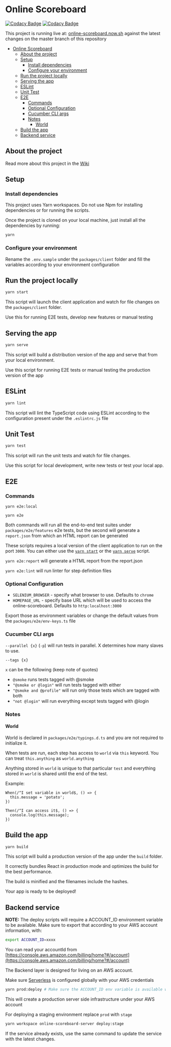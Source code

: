 # Online Scoreboard

[![Codacy Badge](https://api.codacy.com/project/badge/Grade/d2700d18225345bd95c9ca74616db080)](https://www.codacy.com/manual/andreasonny83/online-scoreboard?utm_source=github.com&utm_medium=referral&utm_content=Online-Scoreboard/online-scoreboard&utm_campaign=Badge_Grade)
[![Codacy Badge](https://api.codacy.com/project/badge/Coverage/d2700d18225345bd95c9ca74616db080)](https://www.codacy.com/manual/andreasonny83/online-scoreboard?utm_source=github.com&utm_medium=referral&utm_content=Online-Scoreboard/online-scoreboard&utm_campaign=Badge_Coverage)

This project is running live at: [online-scoreboard.now.sh](https://online-scoreboard.now.sh)
against the latest changes on the master branch of this repository

- [Online Scoreboard](#online-scoreboard)
  - [About the project](#about-the-project)
  - [Setup](#setup)
    - [Install dependencies](#install-dependencies)
    - [Configure your environment](#configure-your-environment)
  - [Run the project locally](#run-the-project-locally)
  - [Serving the app](#serving-the-app)
  - [ESLint](#eslint)
  - [Unit Test](#unit-test)
  - [E2E](#e2e)
    - [Commands](#commands)
    - [Optional Configuration](#optional-configuration)
    - [Cucumber CLI args](#cucumber-cli-args)
    - [Notes](#notes)
        - [World](#world)
  - [Build the app](#build-the-app)
  - [Backend service](#backend-service)

## About the project

Read more about this project in the [Wiki](https://github.com/Online-Scoreboard/online-scoreboard/wiki)

## Setup

### Install dependencies

This project uses Yarn workspaces. Do not use Npm for installing dependencies or for running the scripts.

Once the project is cloned on your local machine, just install all the dependencies by running:

```sh
yarn
```

### Configure your environment

Rename the `.env.sample` under the `packages/client` folder and fill the variables
according to your environment configuration

## Run the project locally

```sh
yarn start
```

This script will launch the client application and watch for file changes on the `packages/client` folder.

Use this for running E2E tests, develop new features or manual testing

## Serving the app

```sh
yarn serve
```

This script will build a distribution version of the app and serve that from your local environment.

Use this script for running E2E tests or manual testing the production version of the app

## ESLint

```sh
yarn lint
```

This script will lint the TypeScript code using ESLint according to the configuration present
under the `.eslintrc.js` file

## Unit Test

```sh
yarn test
```

This script will run the unit tests and watch for file changes.

Use this script for local development, write new tests or test your local app.

## E2E

### Commands

`yarn e2e:local`

`yarn e2e`

Both commands will run all the end-to-end test suites under `packages/e2e/features` e2e tests, but the second will generate a `report.json` from which an HTML report can be generated

These scripts requires a local version of the client application to run on the port `3000`.
You can either use the [`yarn start`](#run-the-project-locally) or the [`yarn serve`](#serving-the-app) script.

`yarn e2e:report` will generate a HTML report from the report.json

`yarn e2e:lint` will run linter for step definition files

### Optional Configuration

- `SELENIUM_BROWSER` - specify what browser to use. Defaults to `chrome`
- `HOMEPAGE_URL` - specify base URL which will be used to access the online-scoreboard. Defaults to `http:localhost:3000`

Export those as environment variables or change the default values from the `packages/e2e/env-keys.ts` file

### Cucumber CLI args

`--parallel {x}` (`-p`) will run tests in parallel. X determines how many slaves to use.

`--tags {x}`

`x` can be the following (keep note of quotes)

- `@smoke` runs tests tagged with @smoke
- `"@smoke or @login"` will run tests tagged with either
- `"@smoke and @profile"` will run only those tests which are tagged with both
- `"not @login"` will run everything except tests tagged with @login

### Notes

#### World

World is declared in `packages/e2e/typings.d.ts` and you are not required to initialize it.

When tests are run, each step has access to `world` via `this` keyword. You can treat `this.anything` as `world.anything`

Anything stored in `world` is unique to that particular `test` and everything stored in `world` is shared until the end of the test.

Example:

```
When(/^I set variable in world$, () => {
  this.message = 'potato';
})

Then(/^I can access it$, () => {
  console.log(this.message);
})
```

## Build the app

```sh
yarn build
```

This script will build a production version of the app under the `build` folder.

It correctly bundles React in production mode and optimizes the build for the best performance.

The build is minified and the filenames include the hashes.

Your app is ready to be deployed!

## Backend service

**NOTE:** The deploy scripts will require a ACCOUNT_ID environment variable to be available.
Make sure to export that according to your AWS account information, with:

```sh
export ACCOUNT_ID=xxxx
```

You can read your accountId from [https://console.aws.amazon.com/billing/home?#/account](https://console.aws.amazon.com/billing/home?#/account)

The Backend layer is designed for living on an AWS account.

Make sure [Serverless](https://serverless.com/framework/docs/providers/aws/guide/credentials#setup-with-the-aws-cli)
is configured globally with your AWS credentials

```sh
yarn prod:deploy # Make sure the ACCOUNT_ID env variable is available with export ACCOUNT_ID=xxxx
```

This will create a production server side infrastructure under your AWS account

For deploying a staging environment replace `prod` with `stage`

```sh
yarn workspace online-scoreboard-server deploy:stage
```

If the service already exists, use the same command to update the service with the latest changes.
